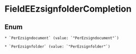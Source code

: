 
# FieldEEzsignfolderCompletion

## Enum


    * `PerEzsigndocument` (value: `"PerEzsigndocument"`)

    * `PerEzsignfolder` (value: `"PerEzsignfolder"`)



